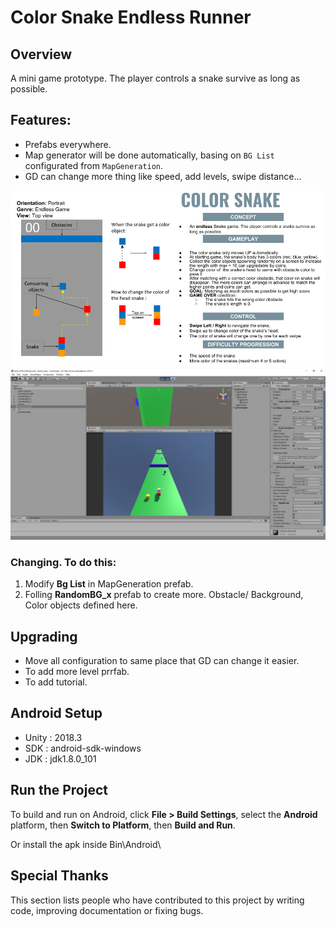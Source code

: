# Color Snake Endless Runner

## Overview

A mini game prototype. The player controls a snake survive as long as possible.

## Features:

* Prefabs everywhere.
* Map generator will be done automatically, basing on `BG List` configurated from `MapGeneration`.
* GD can change more thing like speed, add levels, swipe distance...

![GDD](docgen/ColorSnake_GDD.png "GDD")
![Game Scene](docgen/capture.png "Sample")
### Changing. To do this:
1. Modify **Bg List** in MapGeneration prefab.
2. Folling **RandomBG_x** prefab to create more. Obstacle/ Background, Color objects defined here.

## Upgrading

* Move all configuration to same place that GD can change it easier.
* To add more level prrfab.
* To add tutorial.

## Android Setup

* Unity : 2018.3
* SDK : android-sdk-windows 
* JDK : jdk1.8.0_101


## Run the Project

To build and run on Android, click
**File > Build Settings**, select the **Android** platform, then
**Switch to Platform**, then **Build and Run**.

Or install the apk inside Bin\Android\

## Special Thanks

This section lists people who have contributed to this project by writing code, improving documentation or fixing bugs.